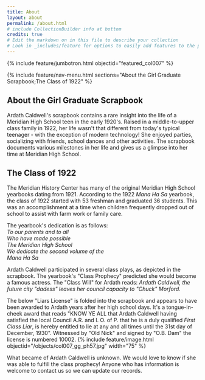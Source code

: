 ```yaml
---
title: About
layout: about
permalink: /about.html
# include CollectionBuilder info at bottom
credits: true
# Edit the markdown on in this file to describe your collection
# Look in _includes/feature for options to easily add features to the page
---
```

{% include feature/jumbotron.html objectid="featured_col007" %}

{% include feature/nav-menu.html sections="About the Girl Graduate Scrapbook;The Class of 1922" %}

## About the Girl Graduate Scrapbook
Ardath Caldwell's scrapbook contains a rare insight into the life of a Meridian High School teen in the early 1920's. Raised in a middle-to-upper class family in 1922, her life wasn't that different from today's typical teenager - with the exception of modern technology! She enjoyed parties, socializing with friends, school dances and other activities. The scrapbook documents various milestones in her life and gives us a glimpse into her time at Meridian High School.

## The Class of 1922
The Meridian History Center has many of the original Meridian High School yearbooks dating from 1921. According to the 1922 <i>Mana Ha Sa</i> yearbook, the class of 1922 started with 53 freshman and graduated 36 students. This was an accomplishment at a time when children frequently dropped out of school to assist with farm work or family care. 

The yearbook's dedication is as follows:<br><i>To our parents and to all<br>Who have made possible<br>The Meridian High School<br>We dedicate the second volume of the<br>Mana Ha Sa</i>

Ardath Caldwell participated in several class plays, as depicted in the scrapbook. The yearbook's "Class Prophecy" predicted she would become a famous actress. The "Class Will" for Ardath reads: <i>Ardath Caldwell, the future city "dadess" leaves her council capacity to "Chuck" Morford.</i>

The below "Liars License" is folded into the scrapbook and appears to have been awarded to Ardath years after her high school days. It's a tongue-in-cheek award that reads "KNOW YE ALL that Ardath Caldwell having satisfied the local Council A.R. and I. O. of P. that he is a duly qualified <i>First Class Liar</i>, is hereby entitled to lie at any and all times until the 31st day of December, 1930". Witnessed by "Old Nick" and signed by "O.B. Dam" the license is numbered 10002.
{% include feature/image.html objectid="/objects/col007_gg_ph57.jpg" width="75" %}

What became of Ardath Caldwell is unknown. We would love to know if she was able to fulfill the class prophecy! Anyone who has information is welcome to contact us so we can update our records.
